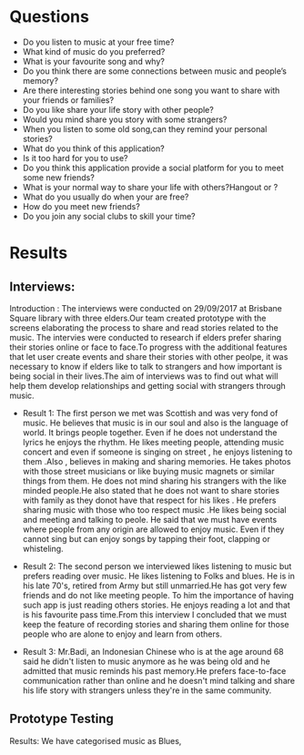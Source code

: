 
# Questions
* Do you listen to music at your free time?
* What kind of music do you preferred?
* What is your favourite song and why?
* Do you think there are some connections between music and people’s memory?
* Are there interesting stories behind one song you want to share with your friends or families?
* Do you like share your life story with other people?
* Would you mind share you story with some strangers?
* When you listen to some old song,can they remind your personal stories?
* What do you think of this application?
* Is it too hard for you to use?
* Do you think this application provide a social platform for you to meet some new friends? 
* What is your normal way to share your life with others?Hangout or ?
* What do you usually do when your are free?
* How do you meet new friends?
* Do you join any social clubs to skill your time?

# Results
## Interviews:
Introduction : The interviews were conducted on 29/09/2017 at Brisbane Square library with three elders.Our team created prototype with the screens elaborating the process to share and read stories related to the music. The intervies were conducted to research if elders prefer sharing their stories online or face to face.To progress with the additional features that let user create events and share their stories with other peolpe, it was necessary to know if elders like to talk to strangers and how important is being social in their lives.The aim of interviews was to find out what will help them develop relationships and getting social with strangers through music.

* Result 1:
The first person we met was Scottish and was very fond of music. He believes that music is in our soul and also is the language of world. It brings people together. Even if he does not understand the lyrics he enjoys the rhythm. He likes meeting people, attending music concert and even if someone is singing on street , he enjoys listening to them .Also , believes in making and sharing memories. He takes photos with those street musicians or like buying music magnets or similar things from them. He does not mind sharing his strangers with the like minded people.He also stated that he does not want to share stories with family as they donot have that respect for his likes . He prefers sharing music with those who too respect music .He likes being social and meeting and talking to peole. He said that we must have events where people from any origin are allowed to enjoy music. Even if they cannot sing but can enjoy songs by tapping their foot, clapping or whisteling.

* Result 2:
The second person we interviewed likes listening to music but prefers reading over music. He likes listening to Folks and blues. He is in his late 70's, retired from Army but still unmarried.He has got very few friends and do not like meeting people. To him the importance of having such app is just reading others stories. He enjoys reading a lot and that is his favourite pass time.From this interview I concluded that we must keep the feature of recording stories and sharing them online for those people who are alone to enjoy and learn from others. 

* Result 3:
Mr.Badi, an Indonesian Chinese who is at the age around 68 said he didn't listen to music anymore as he was being old and he admitted that music reminds his past memory.He prefers face-to-face communication rather than online and he doesn't mind talking and share his life story with strangers unless they're in the same community.

## Prototype Testing
Results:
We have categorised music as Blues,

